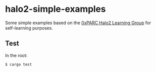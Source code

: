 # halo2-simple-examples

Some simple examples based on the [0xPARC Halo2 Learning Group](https://learn.0xparc.org/halo2/) for self-learning purposes.

## Test

In the root:

```console
$ cargo test
```


